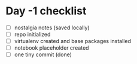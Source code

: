 # Day -1 checklist
- [ ] nostalgia notes (saved locally)
- [ ] repo initialized
- [ ] virtualenv created and base packages installed
- [ ] notebook placeholder created
- [ ] one tiny commit (done)

